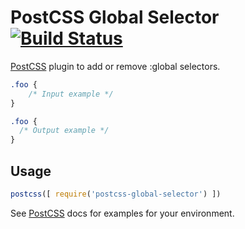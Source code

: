 # PostCSS Global Selector [![Build Status][ci-img]][ci]

[PostCSS] plugin to add or remove :global selectors.

[PostCSS]: https://github.com/postcss/postcss
[ci-img]:  https://travis-ci.org/princetoad/postcss-global-selector.svg
[ci]:      https://travis-ci.org/princetoad/postcss-global-selector

```css
.foo {
    /* Input example */
}
```

```css
.foo {
  /* Output example */
}
```

## Usage

```js
postcss([ require('postcss-global-selector') ])
```

See [PostCSS] docs for examples for your environment.
